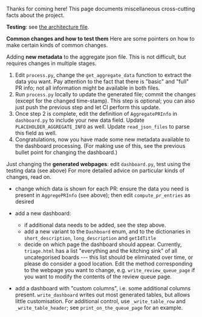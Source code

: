 Thanks for coming here! This page documents miscellaneous cross-cutting facts about the project.

**Testing**: see [the architecture file](ARCHITECTURE.md#testing).

**Common changes and how to test them**
Here are some pointers on how to make certain kinds of common changes.


Adding **new metadata** to the aggregate json file.
This is not difficult, but requires changes in multiple stages.
1. Edit `process.py`, change the `get_aggregate_data` function to extract the data you want.
Pay attention to the fact that there is "basic" and "full" PR info; not all information might be available in both files.
2. Run `process.py` locally to update the generated file; commit the changes (except for the changed time-stamp). This step is optional; you can also just push the previous step and let CI perform this update.
3. Once step 2 is complete, edit the definition of `AggregatePRInfo` in `dashboard.py` to include your new data field. Update `PLACEHOLDER_AGGREGATE_INFO` as well. Update `read_json_files` to parse this field as well.
4. Congratulations, now you have made some new metadata available to the dashboard processing. (For making use of this, see the previous bullet point for changing the dashboard.)


Just changing the **generated webpages**: edit `dashboard.py`, test using the testing data (see above)
For more detailed advice on particular kinds of changes, read on.

- change which data is shown for each PR: ensure the data you need is present in `AggregePRInfo` (see above); then edit `compute_pr_entries` as desired

- add a new dashboard:
  - if additional data needs to be added, see the step above.
  - add a new variant to the `Dashboard` enum, and to the dictionaries in `short_description`, `long_description` and `getIdTitle`
  - decide on which page the dashboard should appear. Currently, `triage.html` has a list "everything and the kitching sink" of all uncategorised boards --- this list should be eliminated over time, or please do consider a good location.
  Edit the method corresponding to the webpage you want to change, e.g. `write_review_queue_page` if you want to modify the contents of the review queue page.

- add a dashboard with "custom columns", i.e. some additional columns present. `write_dashboard` writes out most generated tables, but allows little customisation. For additional control, use `_write_table_row` and `_write_table_header`; see `print_on_the_queue_page` for an example.